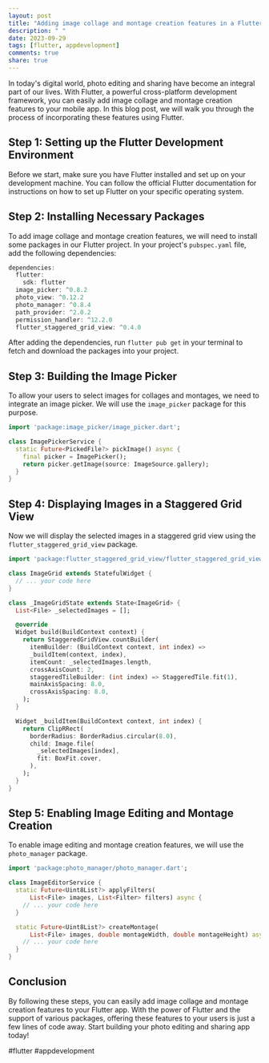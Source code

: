 ```yaml
---
layout: post
title: "Adding image collage and montage creation features in a Flutter app"
description: " "
date: 2023-09-29
tags: [flutter, appdevelopment]
comments: true
share: true
---
```


In today's digital world, photo editing and sharing have become an integral part of our lives. With Flutter, a powerful cross-platform development framework, you can easily add image collage and montage creation features to your mobile app. In this blog post, we will walk you through the process of incorporating these features using Flutter.

## Step 1: Setting up the Flutter Development Environment
Before we start, make sure you have Flutter installed and set up on your development machine. You can follow the official Flutter documentation for instructions on how to set up Flutter on your specific operating system.

## Step 2: Installing Necessary Packages
To add image collage and montage creation features, we will need to install some packages in our Flutter project. In your project's `pubspec.yaml` file, add the following dependencies:

```dart
dependencies:
  flutter:
    sdk: flutter
  image_picker: ^0.8.2
  photo_view: ^0.12.2
  photo_manager: ^0.8.4
  path_provider: ^2.0.2
  permission_handler: ^12.2.0
  flutter_staggered_grid_view: ^0.4.0
```

After adding the dependencies, run `flutter pub get` in your terminal to fetch and download the packages into your project.

## Step 3: Building the Image Picker
To allow your users to select images for collages and montages, we need to integrate an image picker. We will use the `image_picker` package for this purpose.

```dart
import 'package:image_picker/image_picker.dart';

class ImagePickerService {
  static Future<PickedFile?> pickImage() async {
    final picker = ImagePicker();
    return picker.getImage(source: ImageSource.gallery);
  }
}
```

## Step 4: Displaying Images in a Staggered Grid View
Now we will display the selected images in a staggered grid view using the `flutter_staggered_grid_view` package.

```dart
import 'package:flutter_staggered_grid_view/flutter_staggered_grid_view.dart';

class ImageGrid extends StatefulWidget {
  // ... your code here
}

class _ImageGridState extends State<ImageGrid> {
  List<File> _selectedImages = [];

  @override
  Widget build(BuildContext context) {
    return StaggeredGridView.countBuilder(
      itemBuilder: (BuildContext context, int index) => 
      _buildItem(context, index),
      itemCount: _selectedImages.length,
      crossAxisCount: 2,
      staggeredTileBuilder: (int index) => StaggeredTile.fit(1),
      mainAxisSpacing: 8.0,
      crossAxisSpacing: 8.0,
    );
  }

  Widget _buildItem(BuildContext context, int index) {
    return ClipRRect(
      borderRadius: BorderRadius.circular(8.0),
      child: Image.file(
        _selectedImages[index],
        fit: BoxFit.cover,
      ),
    );
  }
}
```

## Step 5: Enabling Image Editing and Montage Creation
To enable image editing and montage creation features, we will use the `photo_manager` package.

```dart
import 'package:photo_manager/photo_manager.dart';

class ImageEditorService {
  static Future<Uint8List?> applyFilters(
      List<File> images, List<Filter> filters) async {
    // ... your code here
  }

  static Future<Uint8List?> createMontage(
      List<File> images, double montageWidth, double montageHeight) async {
    // ... your code here
  }
}
```

## Conclusion
By following these steps, you can easily add image collage and montage creation features to your Flutter app. With the power of Flutter and the support of various packages, offering these features to your users is just a few lines of code away. Start building your photo editing and sharing app today!

#flutter #appdevelopment